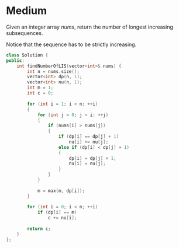 # Medium

Given an integer array $nums$, return the number of longest increasing subsequences.

Notice that the sequence has to be strictly increasing.

```cpp
class Solution {
public:
    int findNumberOfLIS(vector<int>& nums) {
        int n = nums.size();
        vector<int> dp(n, 1);
        vector<int> nu(n, 1);
        int m = 1;
        int c = 0;
        
        for (int i = 1; i < n; ++i)
        {
            for (int j = 0; j < i; ++j)
            {
                if (nums[i] > nums[j])
                {
                    if (dp[i] == dp[j] + 1)
                        nu[i] += nu[j];
                    else if (dp[i] < dp[j] + 1)
                    {
                        dp[i] = dp[j] + 1;
                        nu[i] = nu[j];
                    }
                }
            }
            
            m = max(m, dp[i]);
        }
        
        for (int i = 0; i < n; ++i)
            if (dp[i] == m)
                c += nu[i];
        
        return c;
    }
};
```
